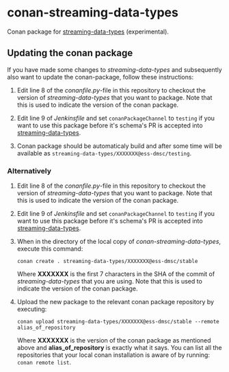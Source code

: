 # conan-streaming-data-types

Conan package for [streaming-data-types](https://github.com/ess-dmsc/streaming-data-types)
(experimental).

## Updating the conan package

If you have made some changes to *streaming-data-types* and subsequently also want to update the conan-package, follow these instructions:

1. Edit line 8 of the *conanfile.py*-file in this repository to checkout the version of *streaming-data-types* that you want to package. Note that this is used to indicate the version of the conan package.

2. Edit line 9 of *Jenkinsfile* and set `conanPackageChannel` to `testing` if you want to use this package before it's schema's PR is accepted into [streaming-data-types](https://github.com/ess-dmsc/streaming-data-types).

3. Conan package should be automaticaly build and after some time will be available as `streaming-data-types/XXXXXXX@ess-dmsc/testing`.



### Alternatively
1. Edit line 8 of the *conanfile.py*-file in this repository to checkout the version of *streaming-data-types* that you want to package. Note that this is used to indicate the version of the conan package.

2. Edit line 9 of *Jenkinsfile* and set `conanPackageChannel` to `testing` if you want to use this package before it's schema's PR is accepted into [streaming-data-types](https://github.com/ess-dmsc/streaming-data-types).

3. When in the directory of the local copy of *conan-streaming-data-types*, execute this command:

	```
	conan create . streaming-data-types/XXXXXXX@ess-dmsc/stable
	```
	Where **XXXXXXX** is the first 7 characters in the SHA of the commit of *streaming-data-types* that you are using. Note that this is used to indicate the version of the conan package.

4. Upload the new package to the relevant conan package repository by executing:

	```
	conan upload streaming-data-types/XXXXXXX@ess-dmsc/stable --remote alias_of_repository
	```

	Where **XXXXXXX** is the version of the conan package as mentioned above and **alias\_of\_repository** is exactly what it says. You can list all the repositories that your local conan installation is aware of by running: `conan remote list`.

